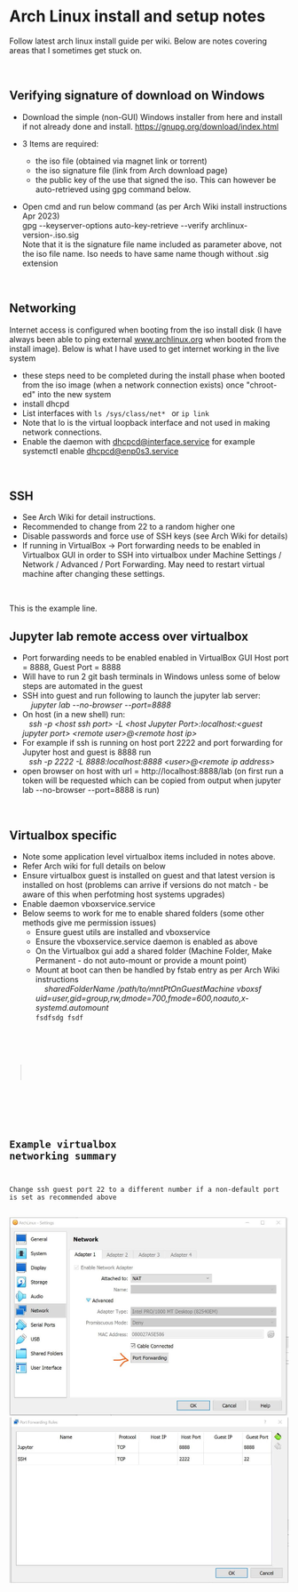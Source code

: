 # Arch Linux install and setup notes

Follow latest arch linux install guide per wiki.  Below are notes covering areas that I sometimes get stuck on.

<br>

## Verifying signature of download on Windows
- Download the simple (non-GUI) Windows installer from here and install if not already done and install.  https://gnupg.org/download/index.html

 - 3 Items are required:
    - the iso file (obtained via magnet link or torrent)
    - the iso signature file (link from Arch download page)
    - the public key of the use that signed the iso. This can however be auto-retrieved using gpg command below. 

 - Open cmd and run below command (as per Arch Wiki install instructions Apr 2023) <br>
  gpg --keyserver-options auto-key-retrieve --verify archlinux-version-<blah>.iso.sig <br>
  Note that it is the signature file name included as parameter above, not the iso file name.  Iso needs to have same name though without .sig extension

<br>

## Networking

Internet access is configured when booting from the iso install disk (I have always been able to ping external www.archlinux.org when booted from the install image).  Below is what I have used to get internet working in the live system
 - these steps need to be completed during the install phase when booted from the iso image (when a network connection exists) once "chroot-ed" into the new system
 - install dhcpd
 - List interfaces with <code>ls /sys/class/net* </code> or  `ip link`
- Note that lo is the virtual loopback interface and not used in making network connections.
- Enable the daemon with  dhcpcd@interface.service for example systemctl enable dhcpcd@enp0s3.service

<br>


## SSH
 - See Arch Wiki for detail instructions.
 - Recommended to change from 22 to a random higher one
 - Disable passwords and force use of SSH keys (see Arch Wiki for details)
 - If running in VirtualBox -> Port forwarding needs to be enabled in Virtualbox GUI in order to SSH into virtualbox under Machine Settings / Network / Advanced / Port Forwarding.  May need to restart virtual machine after changing these settings.

<br>

This is the example line.



## Jupyter lab remote access over virtualbox
 - Port forwarding needs to be enabled enabled in VirtualBox GUI Host port  = 8888, Guest Port = 8888
 - Will have to run 2 git bash terminals in Windows unless some of below steps are automated in the guest
 - SSH into guest and run following to launch the jupyter lab server:  
 &nbsp; &nbsp; *jupyter lab --no-browser --port=8888*
 - On host (in a new shell) run:   
 &nbsp; &nbsp;*ssh -p \<host ssh port> -L \<host Jupyter Port>:localhost:\<guest jupyter port> \<remote user>@\<remote host ip>*
  - For example if ssh is running on host port 2222 and port forwarding for Jupyter host and guest is 8888 run  
  &nbsp; &nbsp;*ssh -p 2222 -L 8888:localhost:8888 \<user>@\<remote ip address>*
 - open browser on host with url = http://localhost:8888/lab  (on first run a token will be requested which can be copied from output when jupyter lab --no-browser --port=8888 is run)  


<br>

## Virtualbox specific
 - Note some application level virtualbox items included in notes above.
 - Refer Arch wiki for full details on below
 - Ensure virtualbox guest is installed on guest and that latest version is installed on host (problems can arrive if versions do not match - be aware of this when perfotming host systems upgrades)
  - Enable daemon  vboxservice.service
  - Below seems to work for me to enable shared folders (some other methods give me permission issues)
      - Ensure guest utils are installed and vboxservice 
      - Ensure the vboxservice.service daemon is enabled as above
      - On the Virtualbox gui add a shared folder (Machine Folder, Make Permanent - do not auto-mount or provide a mount point)
       - Mount at boot can then be handled by fstab entry as per Arch Wiki instructions  
       &nbsp; &nbsp; *sharedFolderName  /path/to/mntPtOnGuestMachine  vboxsf  uid=user,gid=group,rw,dmode=700,fmode=600,noauto,x-systemd.automount*  
       <code>fsdfsdg
       fsdf



> 
<br>


## Example virtualbox networking summary
Change ssh guest port 22 to a different number if a non-default port is set as recommended above

<img src="./EmbeddedImages/VirtualBoxNetworking.JPG" width=700>
<img src="./EmbeddedImages/VirtualBoxPortForwarding.JPG" width=700>
